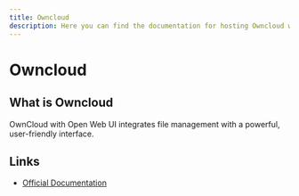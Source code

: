 ```yaml
---
title: Owncloud
description: Here you can find the documentation for hosting Owncloud with Coolify.
---
```


# Owncloud

## What is Owncloud

OwnCloud with Open Web UI integrates file management with a powerful, user-friendly interface.

## Links

- [Official Documentation](https://owncloud.com/docs-guides/?utm_source=coolify.io)
